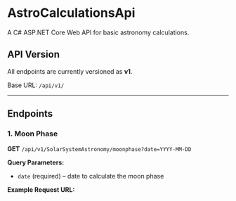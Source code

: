﻿# AstroCalculationsApi

A C# ASP.NET Core Web API for basic astronomy calculations.

## API Version

All endpoints are currently versioned as **v1**.

Base URL: `/api/v1/`

---

## Endpoints

### 1. Moon Phase

**GET** `/api/v1/SolarSystemAstronomy/moonphase?date=YYYY-MM-DD`

**Query Parameters:**

- `date` (required) – date to calculate the moon phase

**Example Request URL:**

